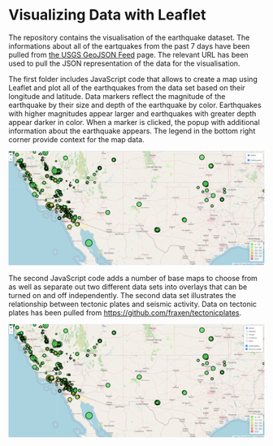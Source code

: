 <h1>Visualizing Data with Leaflet</h1>
<p> The repository contains the visualisation of the earthquake dataset. The informations about all of the eartquakes from the past 7 days have been pulled from <a href = "https://earthquake.usgs.gov/earthquakes/feed/v1.0/geojson.php">the USGS GeoJSON Feed</a> page. The relevant URL has been used to pull the JSON representation of the data for the visualisation.</p>

<p>The first folder includes JavaScript code that allows to create a map using Leaflet and plot all of the earthquakes from the data set based on their longitude and latitude. Data markers reflect the magnitude of the earthquake by their size and depth of the earthquake by color. Earthquakes with higher magnitudes appear larger and earthquakes with greater depth appear darker in color. When a marker is clicked, the popup with additional information about the earthquake appears. The legend in the bottom right corner provide context for the map data.</p>
<img src="images/basic version.png">

<p>The second JavaScript code adds a number of base maps to choose from as well as separate out two different data sets into overlays that can be turned on and off independently. The second data set illustrates the relationship between tectonic plates and seismic activity. Data on tectonic plates has been pulled from <a href="https://github.com/fraxen/tectonicplates">https://github.com/fraxen/tectonicplates</a>.</p>
<img src="images/optional.png">
